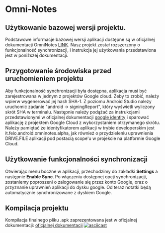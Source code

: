# Omni-Notes

## Użytkowanie bazowej wersji projektu.

Podstawowe informacje bazowej wersji aplikacji dostępne są w oficjalnej dokumentacji OmniNotes [LINK](https://github.com/federicoiosue/Omni-Notes/wiki). Nasz projekt został rozszerzony o funkcjonalność synchronizacji, i instrukcja jej użytkowania przedstawiona jest w poniższej dokumentacji.

## Przygotowanie środowiska przed uruchomieniem projektu

Aby funkcjonalność synchronizacji była dostępna, aplikacja musi być zarejestrowana w jednym z projektów Google cloud. Żeby to zrobić, należy wpierw  wygenerować jej hash SHA-1. Z poziomu Android Studio należy uruchomić zadanie "android -> signingReport", który wyświetli wyliczony skrót SHA w terminalu. Następnie należy podążać za instrukcjami przedstawionymi w oficjalnej dokumentacji [google identity](https://developers.google.com/identity/sign-in/android/start-integrating) i sparować aplikację z projektem Google Cloud z wykorzystaniem otrzymanego skrótu. Należy pamiętać że identyfikatorem aplikacji w trybie developerskim jest it.feio.android.omninotes.alpha, jak również o przydzieleniu uprawnienia DRIVE.FILE aplikacji pod postacią scope'u w projekcie na platformie Google Cloud. 

## Użytkowanie funkcjonalności synchronizacji
Otwierając menu boczne w aplikacji, przechodzimy do zakładki **Settings** a następnie **Enable Sync**. Po włączeniu dostępnej opcji synchronizacji, zostaniemy poproszeni o zalogowanie się przez konto Google, oraz o przyznanie uprawnień aplikacji do dysku google. Od teraz notatki będą automatycznie synchronizowane z dyskiem Google.

## Kompilacja projektu

Kompilacja finalnego pliku .apk zaprezentowana jest w oficjalnej dokumentacji:
[oficjalnej dokumentacji](https://github.com/federicoiosue/Omni-Notes#build)
[![asciicast](https://asciinema.org/a/102898.png)](https://asciinema.org/a/102898)

